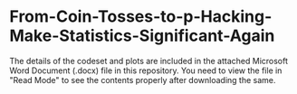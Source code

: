 # From-Coin-Tosses-to-p-Hacking-Make-Statistics-Significant-Again

The details of the codeset and plots are included in the attached Microsoft Word Document (.docx) file in this repository. 
You need to view the file in "Read Mode" to see the contents properly after downloading the same.
